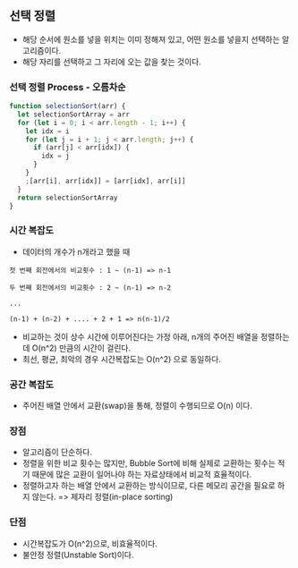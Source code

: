 ## 선택 정렬

- 해당 순서에 원소를 넣을 위치는 이미 정해져 있고, 어떤 원소를 넣을지 선택하는 알고리즘이다.
- 해당 자리를 선택하고 그 자리에 오는 값을 찾는 것이다.

### 선택 정렬 Process - 오름차순

```js
function selectionSort(arr) {
  let selectionSortArray = arr
  for (let i = 0; i < arr.length - 1; i++) {
    let idx = i
    for (let j = i + 1; j < arr.length; j++) {
      if (arr[j] < arr[idx]) {
        idx = j
      }
    }
    ;[arr[i], arr[idx]] = [arr[idx], arr[i]]
  }
  return selectionSortArray
}
```

### 시간 복잡도

- 데이터의 개수가 n개라고 했을 때

```
첫 번째 회전에서의 비교횟수 : 1 ~ (n-1) => n-1

두 번째 회전에서의 비교횟수 : 2 ~ (n-1) => n-2

...

(n-1) + (n-2) + .... + 2 + 1 => n(n-1)/2
```

- 비교하는 것이 상수 시간에 이루어진다는 가정 아래, n개의 주어진 배열을 정렬하는데 O(n^2) 만큼의 시간이 걸린다.
- 최선, 평균, 최악의 경우 시간복잡도는 O(n^2) 으로 동일하다.

### 공간 복잡도

- 주어진 배열 안에서 교환(swap)을 통해, 정렬이 수행되므로 O(n) 이다.

### 장점

- 알고리즘이 단순하다.
- 정렬을 위한 비교 횟수는 많지만, Bubble Sort에 비해 실제로 교환하는 횟수는 적기 때문에 많은 교환이 일어나야 하는 자료상태에서 비교적 효율적이다.
- 정렬하고자 하는 배열 안에서 교환하는 방식이므로, 다른 메모리 공간을 필요로 하지 않는다. => 제자리 정렬(in-place sorting)

### 단점

- 시간복잡도가 O(n^2)으로, 비효율적이다.
- 불안정 정렬(Unstable Sort)이다.
